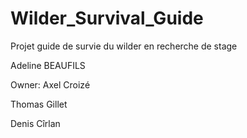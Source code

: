# Wilder_Survival_Guide
Projet guide de survie du wilder en recherche de stage

Adeline BEAUFILS

Owner: Axel Croizé

Thomas Gillet

Denis Cîrlan
